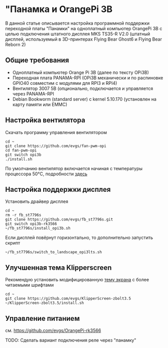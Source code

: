 # "Панамка и OrangePi 3B

В данной статье описывается настройка программной поддержки переходной платы "Панамки" на одноплатный компьютер OrangePi 3B 
с целью подключения штатного дисплея MKS TS35-R V2.0 (штатный дисплей, используемый в 3D-принтерах Flying Bear Ghost6 и Flying Bear Reborn 2)

## Общие требования

* Одноплатный компьютер Orange Pi 3B (далее по тексту OPi3B)
* Переходная плата PANAMA-RPI (OPi3B механически и по распиновке GPIO40 совместим с модулями для RPI3 и RPI4)
* Вентилятор 3007 5В (опционально, подключается и управляется через PANAMA-RPI
* Debian Bookworm (standard server) с kernel 5.10.170 (установлен на карту памяти или EMMC)

## Настройка вентилятора

Скачать программу управления вентилятором

```shell
cd ~
git clone https://github.com/evgs/fan-pwm-opi
cd fan-pwm-opi
git switch opi3b
./install.sh
```

По умолчанию вентилятор включается начиная с температуры процессора 50°C, подробности [здесь](https://github.com/evgs/fan-pwm-opi?tab=readme-ov-file#%D0%BD%D0%B0%D1%81%D1%82%D1%80%D0%BE%D0%B9%D0%BA%D0%B0)

## Настройка поддержки дисплея

Установить драйвер дисплея
``` shell
cd ~ 
rm -r fb_st7796s
git clone https://github.com/evgs/fb_st7796s.git
git switch opi3b-rk3566
~/fb_st7796s/install_opi3b.sh
```
Если дисплей повёрнут горизонтально, то дополнительно запустить скрипт

```shell 
~/fb_st7796s/switch_to_landscape_opi3lts.sh
```

## Улучшенная тема Klipperscreen 

Рекомендую установить модифицированную [тему экрана](https://github.com/evgs/KlipperScreen-zbolt3.5) с более читаемыми шрифтами

```shell
cd ~
git clone https://github.com/evgs/KlipperScreen-zbolt3.5
~/KlipperScreen-zbolt3.5/install.sh
```

## Управление питанием

см. https://github.com/evgs/OrangePi-rk3566

TODO: Сделать вариант подключения реле через "панамку"
